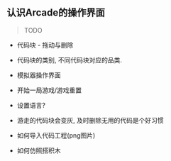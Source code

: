 ## 认识Arcade的操作界面

> TODO 



* 代码块 - 拖动与删除

* 代码块的类别, 不同代码块对应的品类.
* 模拟器操作界面
* 开始一局游戏/游戏重置
* 设置语言?
* 游走的代码块会变灰, 及时删除无用的代码是个好习惯
* 如何导入代码工程(png图片)
* 如何仿照搭积木

